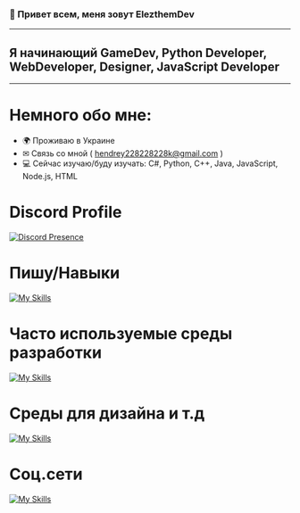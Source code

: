 ### 👋 Привет всем, меня зовут ElezthemDev
---------------------------------------
## Я начинающий GameDev, Python Developer, WebDeveloper, Designer, JavaScript Developer
---------------------------------------
# Немного обо мне:
- 🌍 Проживаю в Украине
- ✉ Связь со мной ( hendrey228228228k@gmail.com )
- 💻 Сейчас изучаю/буду изучать: C#, Python, C++, Java, JavaScript, Node.js, HTML

# Discord Profile

[![Discord Presence](https://lanyard.cnrad.dev/api/1047952052946489475)](https://discord.com/users/1047952052946489475)

# Пишу/Навыки
[![My Skills](https://skillicons.dev/icons?i=cs,html,js,nodejs,php,py,cpp,css,django,ruby)](https://skillicons.dev)

# Часто используемые среды разработки
[![My Skills](https://skillicons.dev/icons?i=idea,vscode,visualstudio)](https://skillicons.dev)

# Среды для дизайна и т.д
[![My Skills](https://skillicons.dev/icons?i=blender,figma,github,qt,unity)](https://skillicons.dev)

# Соц.сети
[![My Skills](https://skillicons.dev/icons?i=instagram,discord)](https://skillicons.dev)
